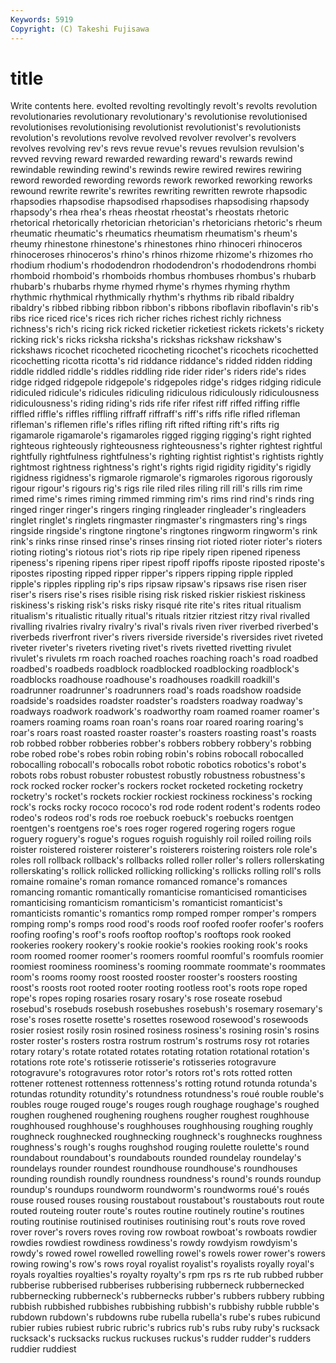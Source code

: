 ```yaml
---
Keywords: 5919 
Copyright: (C) Takeshi Fujisawa
---
```


# title

Write contents here.
evolted revolting revoltingly revolt's revolts revolution revolutionaries revolutionary revolutionary's revolutionise
revolutionised revolutionises revolutionising revolutionist revolutionist's revolutionists revolution's revolutions revolve revolved
revolver revolver's revolvers revolves revolving rev's revs revue revue's revues
revulsion revulsion's revved revving reward rewarded rewarding reward's rewards rewind
rewindable rewinding rewind's rewinds rewire rewired rewires rewiring reword reworded
rewording rewords rework reworked reworking reworks rewound rewrite rewrite's rewrites
rewriting rewritten rewrote rhapsodic rhapsodies rhapsodise rhapsodised rhapsodises rhapsodising rhapsody
rhapsody's rhea rhea's rheas rheostat rheostat's rheostats rhetoric rhetorical rhetorically
rhetorician rhetorician's rhetoricians rhetoric's rheum rheumatic rheumatic's rheumatics rheumatism rheumatism's
rheum's rheumy rhinestone rhinestone's rhinestones rhino rhinoceri rhinoceros rhinoceroses rhinoceros's
rhino's rhinos rhizome rhizome's rhizomes rho rhodium rhodium's rhododendron rhododendron's
rhododendrons rhombi rhomboid rhomboid's rhomboids rhombus rhombuses rhombus's rhubarb rhubarb's
rhubarbs rhyme rhymed rhyme's rhymes rhyming rhythm rhythmic rhythmical rhythmically
rhythm's rhythms rib ribald ribaldry ribaldry's ribbed ribbing ribbon ribbon's
ribbons riboflavin riboflavin's rib's ribs rice riced rice's rices rich
richer riches richest richly richness richness's rich's ricing rick ricked
ricketier ricketiest rickets rickets's rickety ricking rick's ricks ricksha ricksha's
rickshas rickshaw rickshaw's rickshaws ricochet ricocheted ricocheting ricochet's ricochets ricochetted
ricochetting ricotta ricotta's rid riddance riddance's ridded ridden ridding riddle
riddled riddle's riddles riddling ride rider rider's riders ride's rides
ridge ridged ridgepole ridgepole's ridgepoles ridge's ridges ridging ridicule ridiculed
ridicule's ridicules ridiculing ridiculous ridiculously ridiculousness ridiculousness's riding riding's rids
rife rifer rifest riff riffed riffing riffle riffled riffle's riffles
riffling riffraff riffraff's riff's riffs rifle rifled rifleman rifleman's riflemen
rifle's rifles rifling rift rifted rifting rift's rifts rig rigamarole
rigamarole's rigamaroles rigged rigging rigging's right righted righteous righteously righteousness
righteousness's righter rightest rightful rightfully rightfulness rightfulness's righting rightist rightist's
rightists rightly rightmost rightness rightness's right's rights rigid rigidity rigidity's
rigidly rigidness rigidness's rigmarole rigmarole's rigmaroles rigorous rigorously rigour rigour's
rigours rig's rigs rile riled riles riling rill rill's rills
rim rime rimed rime's rimes riming rimmed rimming rim's rims
rind rind's rinds ring ringed ringer ringer's ringers ringing ringleader
ringleader's ringleaders ringlet ringlet's ringlets ringmaster ringmaster's ringmasters ring's rings
ringside ringside's ringtone ringtone's ringtones ringworm ringworm's rink rink's rinks
rinse rinsed rinse's rinses rinsing riot rioted rioter rioter's rioters
rioting rioting's riotous riot's riots rip ripe ripely ripen ripened
ripeness ripeness's ripening ripens riper ripest ripoff ripoffs riposte riposted
riposte's ripostes riposting ripped ripper ripper's rippers ripping ripple rippled
ripple's ripples rippling rip's rips ripsaw ripsaw's ripsaws rise risen
riser riser's risers rise's rises risible rising risk risked riskier
riskiest riskiness riskiness's risking risk's risks risky risqué rite rite's
rites ritual ritualism ritualism's ritualistic ritually ritual's rituals ritzier ritziest
ritzy rival rivalled rivalling rivalries rivalry rivalry's rival's rivals riven
river riverbed riverbed's riverbeds riverfront river's rivers riverside riverside's riversides
rivet riveted riveter riveter's riveters riveting rivet's rivets rivetted rivetting
rivulet rivulet's rivulets rm roach roached roaches roaching roach's road
roadbed roadbed's roadbeds roadblock roadblocked roadblocking roadblock's roadblocks roadhouse roadhouse's
roadhouses roadkill roadkill's roadrunner roadrunner's roadrunners road's roads roadshow roadside
roadside's roadsides roadster roadster's roadsters roadway roadway's roadways roadwork roadwork's
roadworthy roam roamed roamer roamer's roamers roaming roams roan roan's
roans roar roared roaring roaring's roar's roars roast roasted roaster
roaster's roasters roasting roast's roasts rob robbed robber robberies robber's
robbers robbery robbery's robbing robe robed robe's robes robin robing
robin's robins robocall robocalled robocalling robocall's robocalls robot robotic robotics
robotics's robot's robots robs robust robuster robustest robustly robustness robustness's
rock rocked rocker rocker's rockers rocket rocketed rocketing rocketry rocketry's
rocket's rockets rockier rockiest rockiness rockiness's rocking rock's rocks rocky
rococo rococo's rod rode rodent rodent's rodents rodeo rodeo's rodeos
rod's rods roe roebuck roebuck's roebucks roentgen roentgen's roentgens roe's
roes roger rogered rogering rogers rogue roguery roguery's rogue's rogues
roguish roguishly roil roiled roiling roils roister roistered roisterer roisterer's
roisterers roistering roisters role role's roles roll rollback rollback's rollbacks
rolled roller roller's rollers rollerskating rollerskating's rollick rollicked rollicking rollicking's
rollicks rolling roll's rolls romaine romaine's roman romance romanced romance's
romances romancing romantic romantically romanticise romanticised romanticises romanticising romanticism romanticism's
romanticist romanticist's romanticists romantic's romantics romp romped romper romper's rompers
romping romp's romps rood rood's roods roof roofed roofer roofer's
roofers roofing roofing's roof's roofs rooftop rooftop's rooftops rook rooked
rookeries rookery rookery's rookie rookie's rookies rooking rook's rooks room
roomed roomer roomer's roomers roomful roomful's roomfuls roomier roomiest roominess
roominess's rooming roommate roommate's roommates room's rooms roomy roost roosted
rooster rooster's roosters roosting roost's roosts root rooted rooter rooting
rootless root's roots rope roped rope's ropes roping rosaries rosary
rosary's rose roseate rosebud rosebud's rosebuds rosebush rosebushes rosebush's rosemary
rosemary's rose's roses rosette rosette's rosettes rosewood rosewood's rosewoods rosier
rosiest rosily rosin rosined rosiness rosiness's rosining rosin's rosins roster
roster's rosters rostra rostrum rostrum's rostrums rosy rot rotaries rotary
rotary's rotate rotated rotates rotating rotation rotational rotation's rotations rote
rote's rotisserie rotisserie's rotisseries rotogravure rotogravure's rotogravures rotor rotor's rotors
rot's rots rotted rotten rottener rottenest rottenness rottenness's rotting rotund
rotunda rotunda's rotundas rotundity rotundity's rotundness rotundness's roué rouble rouble's
roubles rouge rouged rouge's rouges rough roughage roughage's roughed roughen
roughened roughening roughens rougher roughest roughhouse roughhoused roughhouse's roughhouses roughhousing
roughing roughly roughneck roughnecked roughnecking roughneck's roughnecks roughness roughness's rough's
roughs roughshod rouging roulette roulette's round roundabout roundabout's roundabouts rounded
roundelay roundelay's roundelays rounder roundest roundhouse roundhouse's roundhouses rounding roundish
roundly roundness roundness's round's rounds roundup roundup's roundups roundworm roundworm's
roundworms roué's roués rouse roused rouses rousing roustabout roustabout's roustabouts
rout route routed routeing router route's routes routine routinely routine's
routines routing routinise routinised routinises routinising rout's routs rove roved
rover rover's rovers roves roving row rowboat rowboat's rowboats rowdier
rowdies rowdiest rowdiness rowdiness's rowdy rowdyism rowdyism's rowdy's rowed rowel
rowelled rowelling rowel's rowels rower rower's rowers rowing rowing's row's
rows royal royalist royalist's royalists royally royal's royals royalties royalties's
royalty royalty's rpm rps rs rte rub rubbed rubber rubberise
rubberised rubberises rubberising rubberneck rubbernecked rubbernecking rubberneck's rubbernecks rubber's rubbers
rubbery rubbing rubbish rubbished rubbishes rubbishing rubbish's rubbishy rubble rubble's
rubdown rubdown's rubdowns rube rubella rubella's rube's rubes rubicund rubier
rubies rubiest rubric rubric's rubrics rub's rubs ruby ruby's rucksack
rucksack's rucksacks ruckus ruckuses ruckus's rudder rudder's rudders ruddier ruddiest
